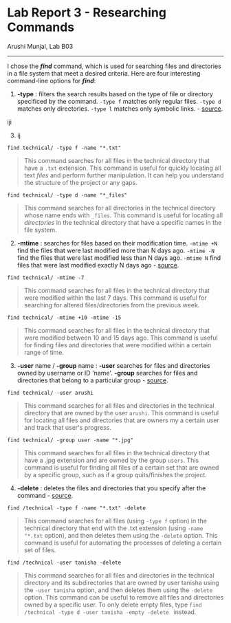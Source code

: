 # Lab Report 3 - Researching Commands
Arushi Munjal, Lab B03

---
I chose the ***find*** command, which is used for searching files and directories in a file system that meet a desired criteria. Here are four interesting command-line options for ***find***:

1. **-type** : filters the search results based on the type of file or directory specificed by the command. `-type f` matches only regular files. `-type d` matches only directories. `-type l` matches only symbolic links. - [source](https://ss64.com/bash/find.html).

iji 

3. ij


```
find technical/ -type f -name "*.txt" 
```

> This command searches for all files in the technical directory that have a `.txt` extension. This command is useful for quickly locating all text *files* and perform further manipulation. It can help you understand the structure of the project or any gaps.

```
find technical/ -type d -name "*_files" 
```

> This command searches for all directories in the technical directory whose name ends with `_files`. This command is useful for locating all *directories* in the technical directory that have a specific names in the file system.


2. **-mtime** :  searches for files based on their modification time. `-mtime +N` find the files that were last modified more than N days ago. `-mtime -N` find the files that were last modified less than N days ago. `-mtime N` find files that were last modified exactly N days ago - [source](https://www.computerhope.com/unix/ufind.htm).


```
find technical/ -mtime -7
```

> This command searches for all files in the technical directory that were modified within the last 7 days. This command is useful for searching for altered files/directories from the previous week.

```
find technical/ -mtime +10 -mtime -15
```

> This command searches for all files in the technical directory that were modified between 10 and 15 days ago. This command is useful for finding files and directories that were modified within a certain range of time.

3. **-user** name / **-group** name : **-user** searches for files and directories owned by username or ID 'name'. **-group** searches for files and directories that belong to a particular group - [source](https://www.geeksforgeeks.org/find-command-in-linux-with-examples/).

```
find technical/ -user arushi
```

> This command searches for all files and directories in the technical directory that are owned by the user `arushi`. This command is useful for locating all files and directories that are owners my a certain user and track that user's progress. 

```
find technical/ -group user -name "*.jpg"
```

> This command searches for all files in the technical directory that have a .jpg extension and are owned by the group `users`. This command is useful for finding all files of a certain set that are owned by a specific group, such as if a group quits/finishes the project.


4. **-delete** : deletes the files and directories that you specify after the command - [source](https://www.computerhope.com/unix/ufind.htm).

```
find /technical -type f -name "*.txt" -delete
```

> This command searches for all files (using `-type f` option) in the technical directory that end with the .txt extension (using `-name "*.txt` option), and then deletes them using the `-delete` option. This command is useful for automating the processes of deleting a certain set of files. 

```
find /technical -user tanisha -delete
```

> This command searches for all files and directories in the technical directory and its subdirectories that are owned by user tanisha using the `-user tanisha` option, and then deletes them using the `-delete` option. This command can be useful to remove all files and directories owned by a specific user. To only delete empty files, type `find /technical -type d -user tanisha -empty -delete ` instead.
